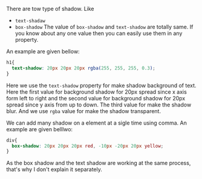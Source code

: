 There are tow type of shadow. Like
- `text-shadaw`
- `box-shadow`
The value of `box-shadow` and `text-shadow` are totally same. If you know about any one value then you can easily use them in any property.

An example are given bellow:
```css
h1{
  text-shadow: 20px 20px 20px rgba(255, 255, 255, 0.3);
}
```

Here we use the `text-shadow` property for make shadow background of text. Here the first value for background shadow for 20px spread since x axis form left to right and the second value for background shadow for 20px spread since y axis from up to down. The third value for make the shadow blur. And we use `rgba` value for make the shadow transparent.

We can add many shadow on a element at a sigle time using comma. An example are given belllwo:
```css
div{
  box-shadow: 20px 20px 20px red, -10px -20px 20px yellow;
}
```

As the box shadow and the text shadow are working at the same process, that's why I don't explain it separately.

